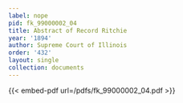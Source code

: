 ```yaml
---
label: nope
pid: fk_99000002_04
title: Abstract of Record Ritchie
year: '1894'
author: Supreme Court of Illinois
order: '432'
layout: single
collection: documents
---
```



{{< embed-pdf url=/pdfs/fk_99000002_04.pdf >}}